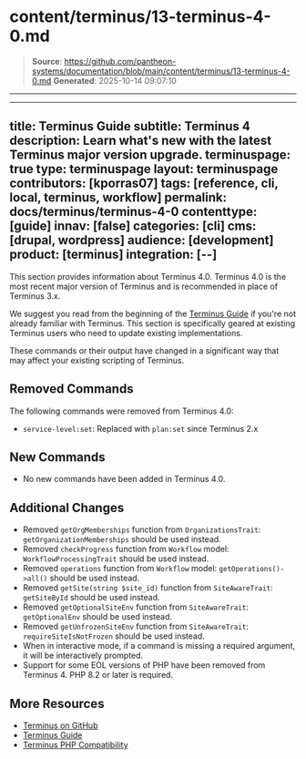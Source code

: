# content/terminus/13-terminus-4-0.md

> **Source**: https://github.com/pantheon-systems/documentation/blob/main/content/terminus/13-terminus-4-0.md
> **Generated**: 2025-10-14 09:07:10

---

---
title: Terminus Guide
subtitle: Terminus 4
description: Learn what's new with the latest Terminus major version upgrade.
terminuspage: true
type: terminuspage
layout: terminuspage
contributors: [kporras07]
tags: [reference, cli, local, terminus, workflow]
permalink: docs/terminus/terminus-4-0
contenttype: [guide]
innav: [false]
categories: [cli]
cms: [drupal, wordpress]
audience: [development]
product: [terminus]
integration: [--]
---

This section provides information about Terminus 4.0. Terminus 4.0 is the most recent major version of Terminus and is recommended in place of Terminus 3.x.

<Alert title="Note" type="info" >

We suggest you read from the beginning of the [Terminus Guide](/terminus) if you're not already familiar with Terminus. This section is specifically geared at existing Terminus users who need to update existing implementations.

</Alert>

These commands or their output have changed in a significant way that may affect your existing scripting of Terminus.

## Removed Commands
The following commands were removed from Terminus 4.0:
- `service-level:set`: Replaced with `plan:set` since Terminus 2.x

## New Commands
- No new commands have been added in Terminus 4.0.

## Additional Changes
- Removed `getOrgMemberships` function from `OrganizationsTrait`: `getOrganizationMemberships` should be used instead.
- Removed `checkProgress` function from `Workflow` model: `WorkflowProcessingTrait` should be used instead.
- Removed `operations` function from `Workflow` model: `getOperations()->all()` should be used instead.
- Removed `getSite(string $site_id)` function from `SiteAwareTrait`: `getSiteById` should be used instead.
- Removed `getOptionalSiteEnv` function from `SiteAwareTrait`: `getOptionalEnv` should be used instead.
- Removed `getUnfrozenSiteEnv` function from `SiteAwareTrait`: `requireSiteIsNotFrozen` should be used instead.
- When in interactive mode, if a command is missing a required argument, it will be interactively prompted.
- Support for some EOL versions of PHP have been removed from Terminus 4. PHP 8.2 or later is required.

## More Resources

- [Terminus on GitHub](https://github.com/pantheon-systems/terminus)
- [Terminus Guide](/terminus)
- [Terminus PHP Compatibility](/terminus/supported-terminus#php-version-compatibility-matrix)